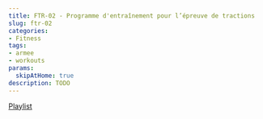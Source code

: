 ```yaml
---
title: FTR-02 - Programme d'entraînement pour l’épreuve de tractions 
slug: ftr-02
categories:
- Fitness
tags:
- armee
- workouts
params:
  skipAtHome: true
description: TODO
---
```

[Playlist](https://www.youtube.com/playlist?list=PLePB1BEtiZ_0mzNE9c4RXG9QRhAPsI6U3)

